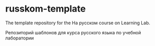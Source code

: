 # russkom-template
The template repository for the На русском course on Learning Lab.

Репозиторий шаблонов для курса русского языка по учебной лаборатории
